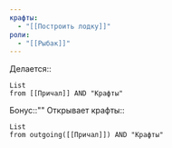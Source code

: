 ```yaml
---
крафты:
  - "[[Построить лодку]]"
роли:
  - "[[Рыбак]]"
---
```

Делается::
```dataview
List
from [[Причал]] AND "Крафты"
```
Бонус::""
Открывает крафты::
```dataview
List
from outgoing([[Причал]]) AND "Крафты"
```

